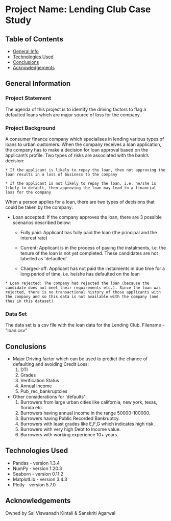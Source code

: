 # Project Name: Lending Club Case Study

## Table of Contents

- [General Info](#general-information)
- [Technologies Used](#technologies-used)
- [Conclusions](#conclusions)
- [Acknowledgements](#acknowledgements)

<!-- You can include any other section that is pertinent to your problem -->

## General Information

### Project Statement

The agenda of this project is to identify the driving factors to flag a defaulted loans which are major source of loss for the company.

### Project Background

A consumer finance company which specialises in lending various types of loans to urban customers. When the company receives a loan application, the company has to make a decision for loan approval based on the applicant’s profile. Two types of risks are associated with the bank’s decision:

	* If the applicant is likely to repay the loan, then not approving the loan results in a loss of business to the company

	* If the applicant is not likely to repay the loan, i.e. he/she is likely to default, then approving the loan may lead to a financial loss for the company

When a person applies for a loan, there are two types of decisions that could be taken by the company:

  *  Loan accepted: If the company approves the loan, there are 3 possible scenarios described below:

		* Fully paid: Applicant has fully paid the loan (the principal and the interest rate)

		* Current: Applicant is in the process of paying the instalments, i.e. the tenure of the loan is not yet completed. These candidates are not labelled as 'defaulted'.

		* Charged-off: Applicant has not paid the instalments in due time for a long period of time, i.e. he/she has defaulted on the loan 

	* Loan rejected: The company had rejected the loan (because the candidate does not meet their requirements etc.). Since the loan was rejected, there is no transactional history of those applicants with the company and so this data is not available with the company (and thus in this dataset)

### Data Set

The data set is a csv file with the loan data for the Lending Club. Filename - "loan.csv"

## Conclusions

- Major Driving factor which can be used to predict the chance of defaulting and avoiding Credit Loss:
  1. DTI
  2. Grades
  3. Verification Status
  4. Annual income
  5. Pub_rec_bankruptcies
- Other considerations for 'defaults' :
  1. Burrowers from large urban cities like california, new york, texas, florida etc.
  2. Burrowers having annual income in the range 50000-100000.
  3. Burrowers having Public Recorded Bankruptcy.
  4. Burrowers with least grades like E,F,G which indicates high risk.
  5. Burrowers with very high Debt to Income value.
  6. Burrowers with working experience 10+ years.

<!-- You don't have to answer all the questions - just the ones relevant to your project. -->

## Technologies Used

- Pandas - version 1.3.4
- NumPy - version 1.20.3
- Seaborn - version 0.11.2
- MatplotLib - version 3.4.3
- Plotly - version 5.7.0

<!-- As the libraries versions keep on changing, it is recommended to mention the version of library used in this project -->

## Acknowledgements

Owned by Sai Viswanadh Kintali & Sanskriti Agarwal 
